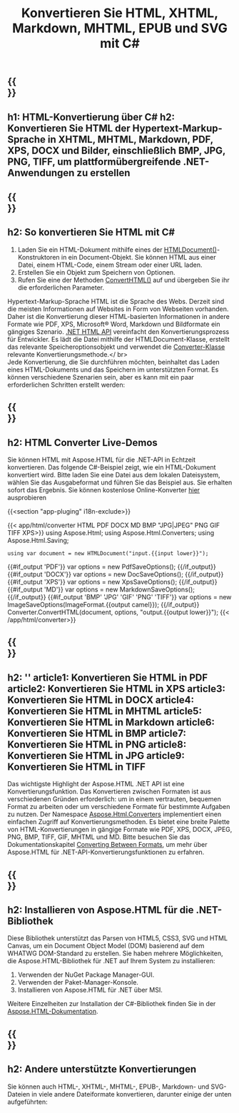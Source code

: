 ﻿---
translation: true
template: /templates/_template-conversion.md
title: Konvertieren Sie HTML, XHTML, Markdown, MHTML, EPUB und SVG mit C#
url: /net/conversion/
description: Konvertieren Sie HTML in XHTML, PDF, DOCX, XPS, Markdown, MHTML und Bilder mit wenigen Zeilen C#-Code über die .NET-Bibliothek. Überprüfen Sie kostenlos den Online-HTML-Konverter!
---

{{<section banner>}}
---
h1: HTML-Konvertierung über C#
h2: Konvertieren Sie HTML der Hypertext-Markup-Sprache in XHTML, MHTML, Markdown, PDF, XPS, DOCX und Bilder, einschließlich BMP, JPG, PNG, TIFF, um plattformübergreifende .NET-Anwendungen zu erstellen
---

{{<section overview>}}
---
h2: So konvertieren Sie HTML mit C#
---

 1. Laden Sie ein HTML-Dokument mithilfe eines der [HTMLDocument()](https://apireference.aspose.com/html/net/aspose.html/htmldocument)-Konstruktoren in ein Document-Objekt. Sie können HTML aus einer Datei, einem HTML-Code, einem Stream oder einer URL laden.
 2. Erstellen Sie ein Objekt zum Speichern von Optionen.
 3. Rufen Sie eine der Methoden [ConvertHTML()](https://apireference.aspose.com/html/net/aspose.html.converters/converter/converthtml/) auf und übergeben Sie ihr die erforderlichen Parameter.

Hypertext-Markup-Sprache HTML ist die Sprache des Webs. Derzeit sind die meisten Informationen auf Websites in Form von Webseiten vorhanden. Daher ist die Konvertierung dieser HTML-basierten Informationen in andere Formate wie PDF, XPS, Microsoft® Word, Markdown und Bildformate ein gängiges Szenario. [.NET HTML API](https://products.aspose.com/html/net/) vereinfacht den Konvertierungsprozess für Entwickler. Es lädt die Datei mithilfe der HTMLDocument-Klasse, erstellt das relevante Speicheroptionsobjekt und verwendet die [Converter-Klasse](https://apireference.aspose.com/html/net/aspose.html.converters/converter) relevante Konvertierungsmethode.</ br></br>
Jede Konvertierung, die Sie durchführen möchten, beinhaltet das Laden eines HTML-Dokuments und das Speichern im unterstützten Format. Es können verschiedene Szenarien sein, aber es kann mit ein paar erforderlichen Schritten erstellt werden:</br>

{{<section demos>}}
---
h2: HTML Converter Live-Demos
---

Sie können HTML mit Aspose.HTML für die .NET-API in Echtzeit konvertieren. Das folgende C#-Beispiel zeigt, wie ein HTML-Dokument konvertiert wird. Bitte laden Sie eine Datei aus dem lokalen Dateisystem, wählen Sie das Ausgabeformat und führen Sie das Beispiel aus. Sie erhalten sofort das Ergebnis. Sie können kostenlose Online-Konverter <a href="https://products.aspose.app/html/conversion/html" rel="opener noopener noreferrer" target="_blank">hier</a> ausprobieren

{{<section "app-pluging" i18n-exclude>}}

{{< app/html/converter HTML PDF DOCX MD BMP "JPG|JPEG" PNG GIF TIFF XPS>}}
using Aspose.Html;
using Aspose.Html.Converters;
using Aspose.Html.Saving;

    using var document = new HTMLDocument("input.{{input lower}}");
{{#if_output 'PDF'}}
    var options = new PdfSaveOptions();
{{/if_output}}
{{#if_output 'DOCX'}}
    var options = new DocSaveOptions();
{{/if_output}}
{{#if_output 'XPS'}}
    var options = new XpsSaveOptions();
{{/if_output}}
{{#if_output 'MD'}}
    var options = new MarkdownSaveOptions();
{{/if_output}}
{{#if_output 'BMP' 'JPG' 'GIF' 'PNG' 'TIFF'}}
    var options = new ImageSaveOptions(ImageFormat.{{output camel}});
{{/if_output}}
    Converter.ConvertHTML(document, options, "output.{{output lower}}");
{{< /app/html/converter>}}

{{<section documentation>}}
---
h2: ''
article1: Konvertieren Sie HTML in PDF
article2: Konvertieren Sie HTML in XPS
article3: Konvertieren Sie HTML in DOCX
article4: Konvertieren Sie HTML in MHTML
article5: Konvertieren Sie HTML in Markdown
article6: Konvertieren Sie HTML in BMP
article7: Konvertieren Sie HTML in PNG
article8: Konvertieren Sie HTML in JPG
article9: Konvertieren Sie HTML in TIFF
---

Das wichtigste Highlight der Aspose.HTML .NET API ist eine Konvertierungsfunktion. Das Konvertieren zwischen Formaten ist aus verschiedenen Gründen erforderlich: um in einem vertrauten, bequemen Format zu arbeiten oder um verschiedene Formate für bestimmte Aufgaben zu nutzen. Der Namespace [Aspose.Html.Converters](https://apireference.aspose.com/html/net/aspose.html.converters) implementiert einen einfachen Zugriff auf Konvertierungsmethoden. Es bietet eine breite Palette von HTML-Konvertierungen in gängige Formate wie PDF, XPS, DOCX, JPEG, PNG, BMP, TIFF, GIF, MHTML und MD. Bitte besuchen Sie das Dokumentationskapitel [Converting Between Formats](https://docs.aspose.com/html/net/converting-between-formats/), um mehr über Aspose.HTML für .NET-API-Konvertierungsfunktionen zu erfahren.

{{<section installing>}}
---
h2: Installieren von Aspose.HTML für die .NET-Bibliothek
---

Diese Bibliothek unterstützt das Parsen von HTML5, CSS3, SVG und HTML Canvas, um ein Document Object Model (DOM) basierend auf dem WHATWG DOM-Standard zu erstellen. Sie haben mehrere Möglichkeiten, die Aspose.HTML-Bibliothek für .NET auf Ihrem System zu installieren:</br>
1. Verwenden der NuGet Package Manager-GUI.
2. Verwenden der Paket-Manager-Konsole.
3. Installieren von Aspose.HTML für .NET über MSI.</br>



Weitere Einzelheiten zur Installation der C#-Bibliothek finden Sie in der [Aspose.HTML-Dokumentation](https://docs.aspose.com/html/net/getting-started/installation/).

{{<section other-conversions>}}
---
h2: Andere unterstützte Konvertierungen
---

Sie können auch HTML-, XHTML-, MHTML-, EPUB-, Markdown- und SVG-Dateien in viele andere Dateiformate konvertieren, darunter einige der unten aufgeführten: